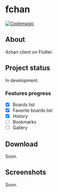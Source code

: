 # fchan

[![Codemagic](https://api.codemagic.io/apps/5f762964afe9c4000f3e41ce/5f762964afe9c4000f3e41cd/status_badge.svg)](https://codemagic.io/apps/5f762964afe9c4000f3e41ce/5f762964afe9c4000f3e41cd/latest_build)

## About

4chan client on Flutter.

## Project status

In development.

### Features progress

* [x] Boards list
* [x] Favorite boards list
* [x] History
* [ ] Bookmarks
* [ ] Gallery

## Download

Soon.

## Screenshots

Soon.

